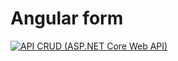 # Angular form



[![API CRUD (ASP.NET Core Web API)](https://img.youtube.com/vi/t23n4MCWOeE/0.jpg)](http://www.youtube.com/watch?v=t23n4MCWOeE)
